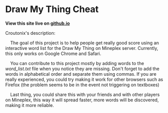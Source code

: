 # Draw My Thing Cheat

__View this site live on [github.io](skylerspaeth.github.io/dmtcheat)__


Croutonix's description:

&nbsp;&nbsp;&nbsp;&nbsp;The goal of this project is to help people get really good score using an interactive word list for the Draw My Thing on Mineplex server. Currently, this only works on Google Chrome and Safari.

&nbsp;&nbsp;&nbsp;&nbsp;You can contribute to this project mostly by adding words to the <i>word_list.txt</i> file when you notice they are missing. Don't forget to add the words in alphabetical order and separate them using commas. If you are really experienced, you could try making it work for other browsers such as Firefox (the problem seems to be in the event not triggering on textboxes)

&nbsp;&nbsp;&nbsp;&nbsp;Last thing, you could share this with your friends and with other players on Mineplex, this way it will spread faster, more words will be discovered, making it more reliable.
